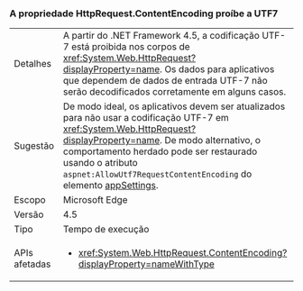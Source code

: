 ### <a name="httprequestcontentencoding-property-prohibits-utf7"></a>A propriedade HttpRequest.ContentEncoding proíbe a UTF7

|   |   |
|---|---|
|Detalhes|A partir do .NET Framework 4.5, a codificação UTF-7 está proibida nos corpos de <xref:System.Web.HttpRequest?displayProperty=name>. Os dados para aplicativos que dependem de dados de entrada UTF-7 não serão decodificados corretamente em alguns casos.|
|Sugestão|De modo ideal, os aplicativos devem ser atualizados para não usar a codificação UTF-7 em <xref:System.Web.HttpRequest?displayProperty=name>. De modo alternativo, o comportamento herdado pode ser restaurado usando o atributo <code>aspnet:AllowUtf7RequestContentEncoding</code> do elemento [appSettings](https://msdn.microsoft.com/library/hh975440(v=vs.110).aspx).|
|Escopo|Microsoft Edge|
|Versão|4.5|
|Tipo|Tempo de execução|
|APIs afetadas|<ul><li><xref:System.Web.HttpRequest.ContentEncoding?displayProperty=nameWithType></li></ul>|


